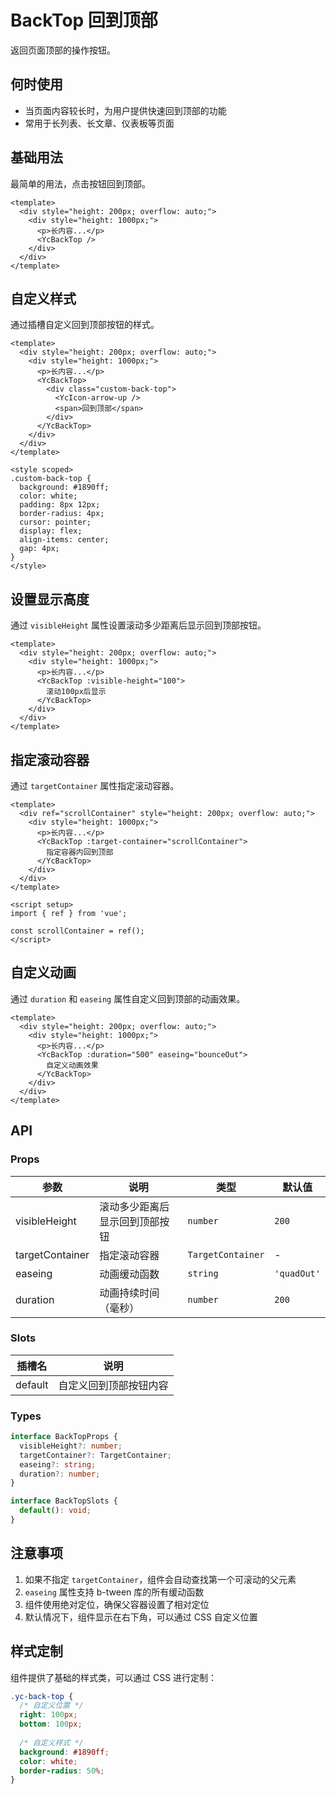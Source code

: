 # BackTop 回到顶部

返回页面顶部的操作按钮。

## 何时使用

- 当页面内容较长时，为用户提供快速回到顶部的功能
- 常用于长列表、长文章、仪表板等页面

## 基础用法

最简单的用法，点击按钮回到顶部。

```vue
<template>
  <div style="height: 200px; overflow: auto;">
    <div style="height: 1000px;">
      <p>长内容...</p>
      <YcBackTop />
    </div>
  </div>
</template>
```

## 自定义样式

通过插槽自定义回到顶部按钮的样式。

```vue
<template>
  <div style="height: 200px; overflow: auto;">
    <div style="height: 1000px;">
      <p>长内容...</p>
      <YcBackTop>
        <div class="custom-back-top">
          <YcIcon-arrow-up />
          <span>回到顶部</span>
        </div>
      </YcBackTop>
    </div>
  </div>
</template>

<style scoped>
.custom-back-top {
  background: #1890ff;
  color: white;
  padding: 8px 12px;
  border-radius: 4px;
  cursor: pointer;
  display: flex;
  align-items: center;
  gap: 4px;
}
</style>
```

## 设置显示高度

通过 `visibleHeight` 属性设置滚动多少距离后显示回到顶部按钮。

```vue
<template>
  <div style="height: 200px; overflow: auto;">
    <div style="height: 1000px;">
      <p>长内容...</p>
      <YcBackTop :visible-height="100">
        滚动100px后显示
      </YcBackTop>
    </div>
  </div>
</template>
```

## 指定滚动容器

通过 `targetContainer` 属性指定滚动容器。

```vue
<template>
  <div ref="scrollContainer" style="height: 200px; overflow: auto;">
    <div style="height: 1000px;">
      <p>长内容...</p>
      <YcBackTop :target-container="scrollContainer">
        指定容器内回到顶部
      </YcBackTop>
    </div>
  </div>
</template>

<script setup>
import { ref } from 'vue';

const scrollContainer = ref();
</script>
```

## 自定义动画

通过 `duration` 和 `easeing` 属性自定义回到顶部的动画效果。

```vue
<template>
  <div style="height: 200px; overflow: auto;">
    <div style="height: 1000px;">
      <p>长内容...</p>
      <YcBackTop :duration="500" easeing="bounceOut">
        自定义动画效果
      </YcBackTop>
    </div>
  </div>
</template>
```

## API

### Props

| 参数 | 说明 | 类型 | 默认值 |
| --- | --- | --- | --- |
| visibleHeight | 滚动多少距离后显示回到顶部按钮 | `number` | `200` |
| targetContainer | 指定滚动容器 | `TargetContainer` | - |
| easeing | 动画缓动函数 | `string` | `'quadOut'` |
| duration | 动画持续时间（毫秒） | `number` | `200` |

### Slots

| 插槽名 | 说明 |
| --- | --- |
| default | 自定义回到顶部按钮内容 |

### Types

```typescript
interface BackTopProps {
  visibleHeight?: number;
  targetContainer?: TargetContainer;
  easeing?: string;
  duration?: number;
}

interface BackTopSlots {
  default(): void;
}
```

## 注意事项

1. 如果不指定 `targetContainer`，组件会自动查找第一个可滚动的父元素
2. `easeing` 属性支持 b-tween 库的所有缓动函数
3. 组件使用绝对定位，确保父容器设置了相对定位
4. 默认情况下，组件显示在右下角，可以通过 CSS 自定义位置

## 样式定制

组件提供了基础的样式类，可以通过 CSS 进行定制：

```css
.yc-back-top {
  /* 自定义位置 */
  right: 100px;
  bottom: 100px;
  
  /* 自定义样式 */
  background: #1890ff;
  color: white;
  border-radius: 50%;
}
```
